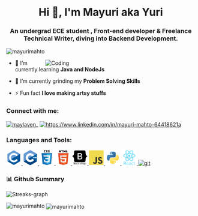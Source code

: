 <h1 align="center">Hi 👋, I'm Mayuri aka Yuri</h1>
<h3 align="center">An undergrad ECE student , Front-end developer & Freelance Technical Writer, diving into Backend Development.</h3>

<p align="left"> <img src="https://komarev.com/ghpvc/?username=mayurimahto&label=Profile%20views&color=0e75b6&style=flat" alt="mayurimahto" /> </p>


<img align="right" alt="Coding" width="400" src="https://cdn.dribbble.com/users/2646423/screenshots/5507196/computer.gif">

- 🌱 I’m currently learning **Java and NodeJs**

- 🔭 I’m currently grinding my **Problem Solving Skills**

- ⚡ Fun fact **I love making artsy stuffs**

<h3 align="left">Connect with me:</h3>
<p align="left">
<a href="https://twitter.com/maylaven_" target="blank"><img align="center" src="https://raw.githubusercontent.com/rahuldkjain/github-profile-readme-generator/master/src/images/icons/Social/twitter.svg" alt="maylaven_" height="30" width="40" /></a>
<a href="https://www.linkedin.com/in/mayuri-mahto-64418621a/" target="blank"><img align="center" src="https://raw.githubusercontent.com/rahuldkjain/github-profile-readme-generator/master/src/images/icons/Social/linked-in-alt.svg" alt="https://www.linkedin.com/in/mayuri-mahto-64418621a" height="30" width="40" /></a>
</p>


<h3 align="left">Languages and Tools:</h3>
<p align="left"><a href="https://www.cprogramming.com/" target="_blank" rel="noreferrer"> <img src="https://raw.githubusercontent.com/devicons/devicon/master/icons/c/c-original.svg" alt="c" width="40" height="40"/> </a> <a href="https://www.w3schools.com/cpp/" target="_blank" rel="noreferrer"> <img src="https://raw.githubusercontent.com/devicons/devicon/master/icons/cplusplus/cplusplus-original.svg" alt="cplusplus" width="40" height="40"/> </a> <a href="https://www.w3schools.com/css/" target="_blank" rel="noreferrer"> <img src="https://raw.githubusercontent.com/devicons/devicon/master/icons/css3/css3-original-wordmark.svg" alt="css3" width="40" height="40"/> </a> <a href="https://www.w3.org/html/" target="_blank" rel="noreferrer"> <img src="https://raw.githubusercontent.com/devicons/devicon/master/icons/html5/html5-original-wordmark.svg" alt="html5" width="40" height="40"/> </a>  <a href="https://getbootstrap.com" target="_blank" rel="noreferrer"> <img src="https://raw.githubusercontent.com/devicons/devicon/master/icons/bootstrap/bootstrap-plain-wordmark.svg" alt="bootstrap" width="40" height="40"/> </a> <a href="https://developer.mozilla.org/en-US/docs/Web/JavaScript" target="_blank" rel="noreferrer"> <img src="https://raw.githubusercontent.com/devicons/devicon/master/icons/javascript/javascript-original.svg" alt="javascript" width="40" height="40"/> </a> <a href="https://www.python.org" target="_blank" rel="noreferrer"> <img src="https://raw.githubusercontent.com/devicons/devicon/master/icons/python/python-original.svg" alt="python" width="40" height="40"/> </a> <a href="https://reactjs.org/" target="_blank" rel="noreferrer"> <img src="https://raw.githubusercontent.com/devicons/devicon/master/icons/react/react-original-wordmark.svg" alt="react" width="40" height="40"/> </a> <a href="https://git-scm.com/" target="_blank" rel="noreferrer"> <img src="https://www.vectorlogo.zone/logos/git-scm/git-scm-icon.svg" alt="git" width="40" height="40"/> </a> </p> </p>



### 📊 Github Summary
<!-- <tr>
    <img src="https://github-readme-stats.vercel.app/api?username=khankhushi&theme=github_dark&show_icons=true"  display=block width=50% height=auto  alt="1">
   <img src="https://github-readme-stats.vercel.app/api/top-langs/?username=khankhushi&theme=github_dark&layout=compact"  display=block width=50% height=auto  alt="2" > -->
  </tr>
<img src="https://github-readme-streak-stats.herokuapp.com?user=mayurimahto&theme=github-dark&date_format=j%20M%5B%20Y%5D&fire=FF8F17&border=504E62&ring=3B82F6&dates=3B82F6&stroke=DDDDDD" alt="Streaks-graph"><p/>


<p><img align="left" src="https://github-readme-stats.vercel.app/api/top-langs?username=mayurimahto&show_icons=true&theme=tokyonight&title_color=4b4848&locale=en&layout=compact" alt="mayurimahto" /></p>


<p>&nbsp;<img align="center" src="https://github-readme-stats.vercel.app/api?username=mayurimahto&show_icons=true&theme=radical&locale=en" alt="mayurimahto" /></p>


<!---
mayurimahto/mayurimahto is a ✨ special ✨ repository because its `README.md` (this file) appears on your GitHub profile.
You can click the Preview link to take a look at your changes.
--->
